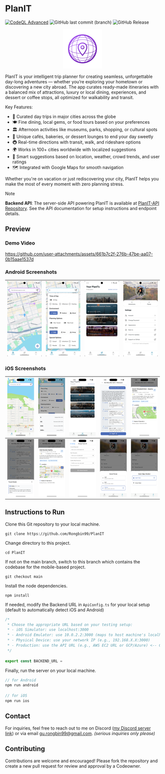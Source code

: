 # PlanIT

[![CodeQL Advanced](https://github.com/Rongbin99/PlanIT/actions/workflows/codeql.yml/badge.svg?branch=main)](https://github.com/Rongbin99/PlanIT/actions/workflows/codeql.yml)
![GitHub last commit (branch)](https://img.shields.io/github/last-commit/Rongbin99/PlanIT/main)
![GitHub Release](https://img.shields.io/github/v/release/Rongbin99/PlanIT?style=flat)

<div align="center">
    <img src="https://github.com/Rongbin99/PlanIT/blob/main/assets/images/planit_logo.png" alt="PlanIT Logo" width="128" height="128"/>
</div>

PlanIT is your intelligent trip planner for creating seamless, unforgettable day-long adventures — whether you’re exploring your hometown or discovering a new city abroad. The app curates ready-made itineraries with a balanced mix of attractions, luxury or local dining, experiences, and dessert or coffee stops, all optimized for walkability and transit.

Key Features:

- 🎯 Curated day trips in major cities across the globe
- 🍽️ Fine dining, local gems, or food tours based on your preferences
- 🏛️ Afternoon activities like museums, parks, shopping, or cultural spots
- 🍰 Unique cafés, bakeries, or dessert lounges to end your day sweetly
- 🚇 Real-time directions with transit, walk, and rideshare options
- 🌍 Works in 100+ cities worldwide with localized suggestions
- 🤖 Smart suggestions based on location, weather, crowd trends, and user ratings
- 🗺️ Integrated with Google Maps for smooth navigation

Whether you're on vacation or just rediscovering your city, PlanIT helps you make the most of every moment with zero planning stress.

> [!NOTE]
> **Backend API**: The server-side API powering PlanIT is available at [PlanIT-API Repository](https://github.com/Rongbin99/PlanIT-API). See the API documentation for setup instructions and endpoint details.

## Preview

### Demo Video

https://github.com/user-attachments/assets/661b7c2f-276b-47be-aa07-0b15aae1537d

### Android Screenshots

| ![Home Screenshot Android](https://github.com/Rongbin99/PlanIT/blob/main/assets/readme/Screenshot_1754568740.png) | ![Options Dropdown Screenshot Android](https://github.com/Rongbin99/PlanIT/blob/main/assets/readme/Screenshot_1754568745.png) | ![History Screenshot Android](https://github.com/Rongbin99/PlanIT/blob/main/assets/readme/Screenshot_1754568751.png) | ![Profile Screenshot Android](https://github.com/Rongbin99/PlanIT/blob/main/assets/readme/Screenshot_1756535786.png) |
| ---- | ---- | ---- | ---- |

### iOS Screenshots

| ![Home Screenshot iOS](https://github.com/Rongbin99/PlanIT/blob/main/assets/readme/Simulator%20Screenshot%20-%20iPhone%2016%20Pro%20Max%20-%202025-08-30%20at%2004.28.55.png) | ![Options Dropdown Price Selection Screenshot iOS](https://github.com/Rongbin99/PlanIT/blob/main/assets/readme/Simulator%20Screenshot%20-%20iPhone%2016%20Pro%20Max%20-%202025-08-30%20at%2004.29.10.png) | ![History Screenshot iOS](https://github.com/Rongbin99/PlanIT/blob/main/assets/readme/Simulator%20Screenshot%20-%20iPhone%2016%20Pro%20Max%20-%202025-08-30%20at%2004.29.18.png) | ![Trip Plan Screenshot iOS](https://github.com/Rongbin99/PlanIT/blob/main/assets/readme/Simulator%20Screenshot%20-%20iPhone%2016%20Pro%20Max%20-%202025-08-30%20at%2004.29.24.png) | ![Location Details Screenshot iOS](https://github.com/Rongbin99/PlanIT/blob/main/assets/readme/Simulator%20Screenshot%20-%20iPhone%2016%20Pro%20Max%20-%202025-08-30%20at%2004.29.36.png) | 
| ---- | ---- | ---- | ---- | ---- |
| ![Transit Details Screenshot iOS](https://github.com/Rongbin99/PlanIT/blob/main/assets/readme/Simulator%20Screenshot%20-%20iPhone%2016%20Pro%20Max%20-%202025-08-30%20at%2004.29.46.png) | ![Location Details Screenshot iOS](https://github.com/Rongbin99/PlanIT/blob/main/assets/readme/Simulator%20Screenshot%20-%20iPhone%2016%20Pro%20Max%20-%202025-08-30%20at%2004.29.58.png) | ![Change Password Screenshot iOS](https://github.com/Rongbin99/PlanIT/blob/main/assets/readme/Simulator%20Screenshot%20-%20iPhone%2016%20Pro%20Max%20-%202025-08-30%20at%2004.30.10.png) | ![Theme Selector Screenshot iOS](https://github.com/Rongbin99/PlanIT/blob/main/assets/readme/Simulator%20Screenshot%20-%20iPhone%2016%20Pro%20Max%20-%202025-08-30%20at%2004.30.18.png) | ![Maps Provider Selector Screenshot iOS](https://github.com/Rongbin99/PlanIT/blob/main/assets/readme/Simulator%20Screenshot%20-%20iPhone%2016%20Pro%20Max%20-%202025-08-30%20at%2004.30.24.png) | 

## Instructions to Run

Clone this Git repository to your local machine.

```
git clone https://github.com/Rongbin99/PlanIT
```

Change directory to this project.

```
cd PlanIT
```

If not on the main branch, switch to this branch which contains the codebase for the mobile-based project.

```
git checkout main
```

Install the node dependencies.

```
npm install
```

If needed, modify the Backend URL in `ApiConfig.ts` for your local setup (default to automatically detect iOS and Android)

```ts
/*
 * Choose the appropriate URL based on your testing setup:
 * - iOS Simulator: use localhost:3000 
 * - Android Emulator: use 10.0.2.2:3000 (maps to host machine's localhost)
 * - Physical Device: use your network IP (e.g., 192.168.X.X:3000)
 * - Production: use the API URL (e.g., AWS EC2 URL or GCP/Azure) <-- COMING SOON
 */

export const BACKEND_URL =
```

Finally, run the server on your local machine.

```ts
// for Android
npm run android

// for iOS
npm run ios
```

## Contact

For inquiries, feel free to reach out to me on Discord ([my Discord server link](discord.gg/3ExWbX2AXf)) or via email gu.rongbin99@gmail.com. *(serious inquiries only please)*

## Contributing

Contributions are welcome and encouraged! Please fork the repository and create a new pull request for review and approval by a Codeowner.
